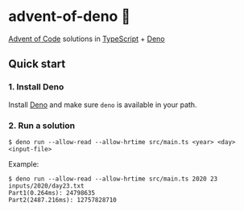 # advent-of-deno 🦕

[Advent of Code](https://adventofcode.com/)
solutions in
[TypeScript](https://www.typescriptlang.org/)
+
[Deno](https://deno.land/)

## Quick start

### 1. Install Deno

Install [Deno](https://deno.land/#installation) and make sure `deno` is available in your path.

### 2. Run a solution

```console
$ deno run --allow-read --allow-hrtime src/main.ts <year> <day> <input-file>
```

Example:

```console
$ deno run --allow-read --allow-hrtime src/main.ts 2020 23 inputs/2020/day23.txt
Part1(0.264ms): 24798635
Part2(2487.216ms): 12757828710
```
